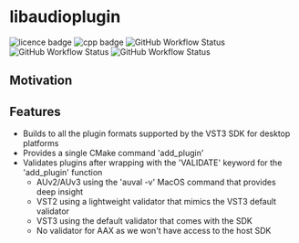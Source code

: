 # libaudioplugin

![licence badge](https://img.shields.io/badge/licence-MIT-blue?style=for-the-badge)
![cpp badge](https://img.shields.io/badge/C%2B%2B-17-blue?style=for-the-badge)
![GitHub Workflow Status](https://img.shields.io/github/actions/workflow/status/adriensalon/libplugin/windows.yaml?label=windows%20(AAX,%20VST2,%20VST3)&style=for-the-badge)
![GitHub Workflow Status](https://img.shields.io/github/actions/workflow/status/adriensalon/libplugin/macos.yaml?label=macos%20(AUv2,%20AUv3,%20AAX,%20VST2,%20VST3)&style=for-the-badge)
![GitHub Workflow Status](https://img.shields.io/github/actions/workflow/status/adriensalon/libplugin/linux.yaml?label=linux%20(VST3)&style=for-the-badge)

## Motivation

## Features
- Builds to all the plugin formats supported by the VST3 SDK for desktop platforms
- Provides a single CMake command 'add_plugin'
- Validates plugins after wrapping with the 'VALIDATE' keyword for the 'add_plugin' function
	- AUv2/AUv3 using the 'auval -v' MacOS command that provides deep insight
	- VST2 using a lightweight validator that mimics the VST3 default validator
	- VST3 using the default validator that comes with the SDK
	- No validator for AAX as we won't have access to the host SDK